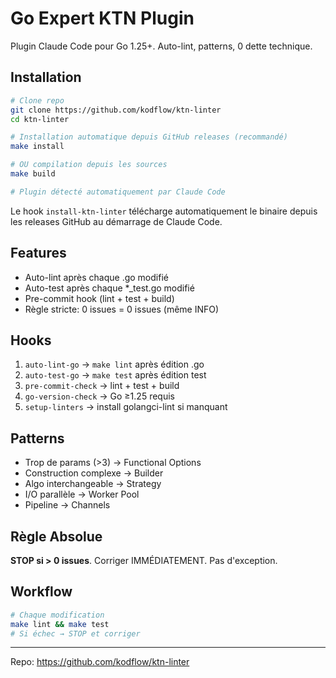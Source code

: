 # Go Expert KTN Plugin

Plugin Claude Code pour Go 1.25+. Auto-lint, patterns, 0 dette technique.

## Installation

```bash
# Clone repo
git clone https://github.com/kodflow/ktn-linter
cd ktn-linter

# Installation automatique depuis GitHub releases (recommandé)
make install

# OU compilation depuis les sources
make build

# Plugin détecté automatiquement par Claude Code
```

Le hook `install-ktn-linter` télécharge automatiquement le binaire depuis les releases GitHub au démarrage de Claude Code.

## Features

- Auto-lint après chaque .go modifié
- Auto-test après chaque *_test.go modifié
- Pre-commit hook (lint + test + build)
- Règle stricte: 0 issues = 0 issues (même INFO)

## Hooks

1. `auto-lint-go` → `make lint` après édition .go
2. `auto-test-go` → `make test` après édition test
3. `pre-commit-check` → lint + test + build
4. `go-version-check` → Go ≥1.25 requis
5. `setup-linters` → install golangci-lint si manquant

## Patterns

- Trop de params (>3) → Functional Options
- Construction complexe → Builder
- Algo interchangeable → Strategy
- I/O parallèle → Worker Pool
- Pipeline → Channels

## Règle Absolue

**STOP si > 0 issues**. Corriger IMMÉDIATEMENT. Pas d'exception.

## Workflow

```bash
# Chaque modification
make lint && make test
# Si échec → STOP et corriger
```

---

Repo: https://github.com/kodflow/ktn-linter
